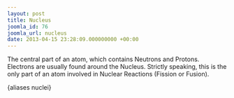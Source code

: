 ```yaml
---
layout: post
title: Nucleus
joomla_id: 76
joomla_url: nucleus
date: 2013-04-15 23:28:09.000000000 +00:00
---
```

<p>The central part of an atom, which contains Neutrons and Protons. Electrons are usually found around the Nucleus. Strictly speaking, this is the only part of an atom involved in Nuclear Reactions (Fission or Fusion).</p>
<p>{aliases nuclei}</p>

